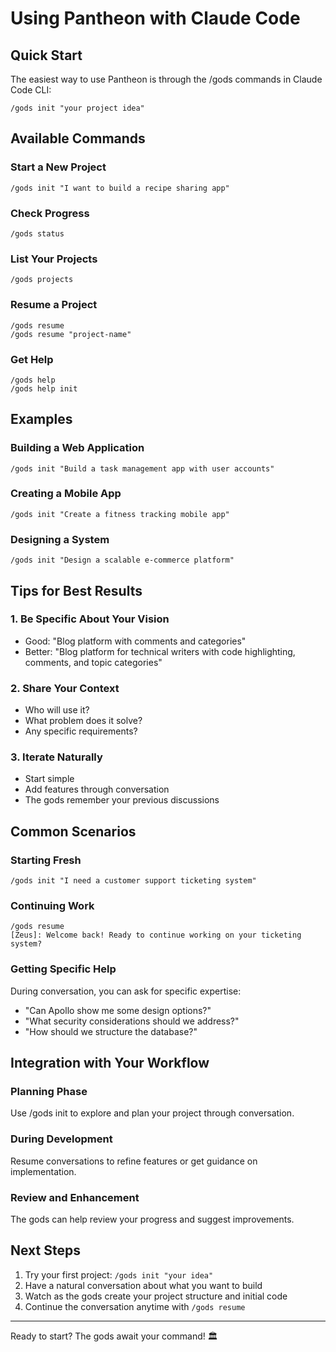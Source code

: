 # Using Pantheon with Claude Code

## Quick Start

The easiest way to use Pantheon is through the /gods commands in Claude Code CLI:

```
/gods init "your project idea"
```

## Available Commands

### Start a New Project
```
/gods init "I want to build a recipe sharing app"
```

### Check Progress
```
/gods status
```

### List Your Projects
```
/gods projects
```

### Resume a Project
```
/gods resume
/gods resume "project-name"
```

### Get Help
```
/gods help
/gods help init
```

## Examples

### Building a Web Application
```
/gods init "Build a task management app with user accounts"
```

### Creating a Mobile App
```
/gods init "Create a fitness tracking mobile app"
```

### Designing a System
```
/gods init "Design a scalable e-commerce platform"
```

## Tips for Best Results

### 1. Be Specific About Your Vision
- Good: "Blog platform with comments and categories"
- Better: "Blog platform for technical writers with code highlighting, comments, and topic categories"

### 2. Share Your Context
- Who will use it?
- What problem does it solve?
- Any specific requirements?

### 3. Iterate Naturally
- Start simple
- Add features through conversation
- The gods remember your previous discussions

## Common Scenarios

### Starting Fresh
```
/gods init "I need a customer support ticketing system"
```

### Continuing Work
```
/gods resume
[Zeus]: Welcome back! Ready to continue working on your ticketing system?
```

### Getting Specific Help
During conversation, you can ask for specific expertise:
- "Can Apollo show me some design options?"
- "What security considerations should we address?"
- "How should we structure the database?"

## Integration with Your Workflow

### Planning Phase
Use /gods init to explore and plan your project through conversation.

### During Development
Resume conversations to refine features or get guidance on implementation.

### Review and Enhancement
The gods can help review your progress and suggest improvements.

## Next Steps

1. Try your first project: `/gods init "your idea"`
2. Have a natural conversation about what you want to build
3. Watch as the gods create your project structure and initial code
4. Continue the conversation anytime with `/gods resume`

---

Ready to start? The gods await your command! 🏛️